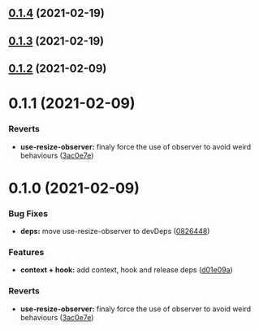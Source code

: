 ## [0.1.4](https://github.com/toinelin/react-locomotive-scroll/compare/0.1.3...0.1.4) (2021-02-19)

## [0.1.3](https://github.com/toinelin/react-locomotive-scroll/compare/0.1.2...0.1.3) (2021-02-19)

## [0.1.2](https://github.com/toinelin/react-locomotive-scroll/compare/0.1.1...0.1.2) (2021-02-09)

# 0.1.1 (2021-02-09)


### Reverts

* **use-resize-observer:** finaly force the use of observer to avoid weird behaviours ([3ac0e7e](https://github.com/toinelin/react-locomotive-scroll/commit/3ac0e7eee2d28a0613fa958fdba80f254d8f9c30))

# 0.1.0 (2021-02-09)


### Bug Fixes

* **deps:** move use-resize-observer to devDeps ([0826448](https://github.com/toinelin/react-locomotive-scroll/commit/0826448c608b1fb96ea701d3f470ed3b5cc048b7))


### Features

* **context + hook:** add context, hook and release deps ([d01e09a](https://github.com/toinelin/react-locomotive-scroll/commit/d01e09a4b03a02a8165e788a6d70cf9e3da5f4f5))


### Reverts

* **use-resize-observer:** finaly force the use of observer to avoid weird behaviours ([3ac0e7e](https://github.com/toinelin/react-locomotive-scroll/commit/3ac0e7eee2d28a0613fa958fdba80f254d8f9c30))


